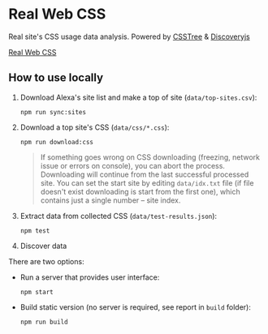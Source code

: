 # Real Web CSS

Real site's CSS usage data analysis. Powered by [CSSTree](https://github.com/csstree/csstree) & [Discoveryjs](https://github.com/discoveryjs/discovery)

[Real Web CSS](https://csstree.github.io/real-web-css/)

## How to use locally

1. Download Alexa's site list and make a top of site (`data/top-sites.csv`):

    ```
    npm run sync:sites
    ```

1. Download a top site's CSS (`data/css/*.css`):

    ```
    npm run download:css
    ```

    > If something goes wrong on CSS downloading (freezing, network issue or errors on console), you can abort the process. Downloading will continue from the last successful processed site. You can set the start site by editing `data/idx.txt` file (if file doesn't exist downloading is start from the first one), which contains just a single number – site index.

1. Extract data from collected CSS (`data/test-results.json`):

    ```
    npm test
    ```

1. Discover data

There are two options:

- Run a server that provides user interface:

    ```
    npm start
    ```

- Build static version (no server is required, see report in `build` folder):

    ```
    npm run build
    ```
